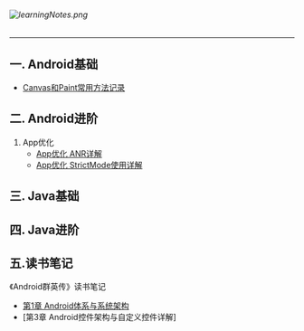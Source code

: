 ###### ![learningNotes.png](https://upload-images.jianshu.io/upload_images/5231076-293abe105875badf.png?imageMogr2/auto-orient/strip%7CimageView2/2/w/1240)

---

## 一. Android基础

- [Canvas和Paint常用方法记录](https://github.com/Sunny8519/LearningNotes/blob/master/Android/%E8%87%AA%E5%AE%9A%E4%B9%89View/Canvas%E5%92%8CPaint%E7%9B%B8%E5%85%B3%E6%96%B9%E6%B3%95%E4%BD%BF%E7%94%A8%E8%AE%B0%E5%BD%95.md)



## 二. Android进阶

1. App优化
   - [App优化 ANR详解](https://github.com/Sunny8519/LearningNotes/blob/master/Android/App%E4%BC%98%E5%8C%96/App%E4%BC%98%E5%8C%96%20ANR%E8%AF%A6%E8%A7%A3.md)
   - [App优化 StrictMode使用详解](https://github.com/Sunny8519/LearningNotes/blob/master/Android/App%E4%BC%98%E5%8C%96/App%E4%BC%98%E5%8C%96%20StrictMode%E7%9A%84%E4%BD%BF%E7%94%A8.md)

## 三. Java基础



## 四. Java进阶



## 五.读书笔记

《Android群英传》读书笔记

- [第1章 Android体系与系统架构](https://github.com/Sunny8519/LearningNotes/blob/master/ReadingNotes/%E7%AC%AC1%E7%AB%A0%20Android%E4%BD%93%E7%B3%BB%E4%B8%8E%E7%B3%BB%E7%BB%9F%E6%9E%B6%E6%9E%84.md)
- [第3章 Android控件架构与自定义控件详解]

